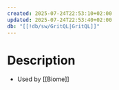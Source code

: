 ```yaml
---
created: 2025-07-24T22:53:10+02:00
updated: 2025-07-24T22:53:40+02:00
db: "[[!db/sw/GritQL|GritQL]]"
---
```

# Description
- Used by [[Biome]]